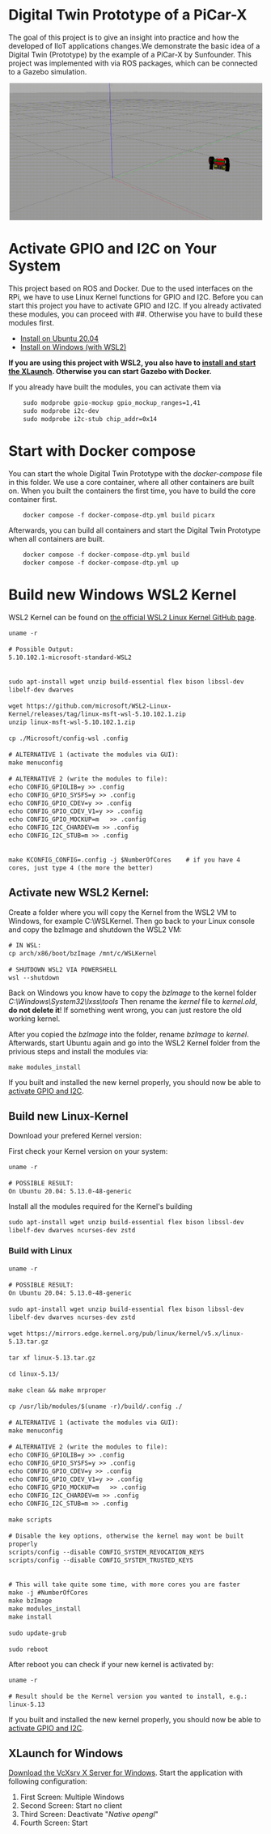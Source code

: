 # Digital Twin Prototype of a PiCar-X
The goal of this project is to give an insight into practice and how the developed of IIoT applications changes.We demonstrate the basic idea of a Digital Twin (Prototype) by the example of a PiCar-X by Sunfounder.
This project was implemented with via ROS packages, which can be connected to a Gazebo simulation.

<img style="display: block; margin: auto;" src="./docs/picarx-gazebo.gif" width="500" />

# Activate GPIO and I2C on Your System
This project based on ROS and Docker. Due to the used interfaces on the RPi, we have to use Linux Kernel functions for GPIO and I2C. Before you can start this project you have to activate GPIO and I2C. If you already activated these modules, you can proceed with ##. Otherwise you have to build these modules first.

- [Install on Ubuntu 20.04](#build-new-linux-kernel)
- [Install on Windows (with WSL2)](#build-new-windows-wsl2-kernel)

<strong>If you are using this project with WSL2, you also have to [install and start the XLaunch](#xlaunch-for-windows). Otherwise you can start Gazebo with Docker.</strong>

If you already have built the modules, you can activate them via 
```console 
    sudo modprobe gpio-mockup gpio_mockup_ranges=1,41
    sudo modprobe i2c-dev
    sudo modprobe i2c-stub chip_addr=0x14
```

# Start with Docker compose
You can start the whole Digital Twin Prototype with the <em>docker-compose</em> file in this folder. We use a core container, where all other containers are built on. When you built the containers the first time, you have to build the core container first.

```console 
    docker compose -f docker-compose-dtp.yml build picarx
```

Afterwards, you can build all containers and start the Digital Twin Prototype when all containers are built.
```console 
    docker compose -f docker-compose-dtp.yml build
    docker compose -f docker-compose-dtp.yml up
```

# Build new Windows WSL2 Kernel
WSL2 Kernel can be found on [the official WSL2 Linux Kernel GitHub page](https://github.com/microsoft/WSL2-Linux-Kernel).

```console
uname -r

# Possible Output: 
5.10.102.1-microsoft-standard-WSL2


sudo apt-install wget unzip build-essential flex bison libssl-dev libelf-dev dwarves

wget https://github.com/microsoft/WSL2-Linux-Kernel/releases/tag/linux-msft-wsl-5.10.102.1.zip
unzip linux-msft-wsl-5.10.102.1.zip

cp ./Microsoft/config-wsl .config

# ALTERNATIVE 1 (activate the modules via GUI):
make menuconfig

# ALTERNATIVE 2 (write the modules to file):
echo CONFIG_GPIOLIB=y >> .config
echo CONFIG_GPIO_SYSFS=y >> .config             
echo CONFIG_GPIO_CDEV=y >> .config
echo CONFIG_GPIO_CDEV_V1=y >> .config
echo CONFIG_GPIO_MOCKUP=m   >> .config           
echo CONFIG_I2C_CHARDEV=m >> .config
echo CONFIG_I2C_STUB=m >> .config


make KCONFIG_CONFIG=.config -j $NumberOfCores    # if you have 4 cores, just type 4 (the more the better)
```

## Activate new WSL2 Kernel:
Create a folder where you will copy the Kernel from the WSL2 VM to Windows, for example C:\WSLKernel. Then
go back to your Linux console and copy the bzImage and shutdown the WSL2 VM:
```console
# IN WSL:
cp arch/x86/boot/bzImage /mnt/c/WSLKernel

# SHUTDOWN WSL2 VIA POWERSHELL
wsl --shutdown
```

Back on Windows you know have to copy the <em>bzImage</em> to the kernel folder <em>C:\Windows\System32\lxss\tools</em>
Then rename the <em>kernel</em> file to <em>kernel.old</em>, <strong>do not delete it</strong>! If something went wrong, you can just restore the old working kernel. 

After you copied the <em>bzImage</em> into the folder, rename <em>bzImage</em> to <em>kernel</em>. Afterwards, start Ubuntu again and go into the WSL2 Kernel folder from the privious steps and install the modules via:

```
make modules_install
```

If you built and installed the new kernel properly, you should now be able to [activate GPIO and I2C](#activate-gpio-and-i2c-on-your-system). 

## Build new Linux-Kernel
Download your prefered Kernel version:

First check your Kernel version on your system:

```console
uname -r

# POSSIBLE RESULT:
On Ubuntu 20.04: 5.13.0-48-generic
```

Install all the modules required for the Kernel's building

```
sudo apt-install wget unzip build-essential flex bison libssl-dev libelf-dev dwarves ncurses-dev zstd
```

### Build with Linux
```console
uname -r

# POSSIBLE RESULT:
On Ubuntu 20.04: 5.13.0-48-generic

sudo apt-install wget unzip build-essential flex bison libssl-dev libelf-dev dwarves ncurses-dev zstd

wget https://mirrors.edge.kernel.org/pub/linux/kernel/v5.x/linux-5.13.tar.gz

tar xf linux-5.13.tar.gz

cd linux-5.13/

make clean && make mrproper

cp /usr/lib/modules/$(uname -r)/build/.config ./

# ALTERNATIVE 1 (activate the modules via GUI):
make menuconfig

# ALTERNATIVE 2 (write the modules to file):
echo CONFIG_GPIOLIB=y >> .config
echo CONFIG_GPIO_SYSFS=y >> .config             
echo CONFIG_GPIO_CDEV=y >> .config
echo CONFIG_GPIO_CDEV_V1=y >> .config
echo CONFIG_GPIO_MOCKUP=m   >> .config           
echo CONFIG_I2C_CHARDEV=m >> .config
echo CONFIG_I2C_STUB=m >> .config

make scripts

# Disable the key options, otherwise the kernel may wont be built properly
scripts/config --disable CONFIG_SYSTEM_REVOCATION_KEYS
scripts/config --disable CONFIG_SYSTEM_TRUSTED_KEYS


# This will take quite some time, with more cores you are faster
make -j #NumberOfCores
make bzImage
make modules_install
make install

sudo update-grub

sudo reboot
```

After reboot you can check if your new kernel is activated by:

```consle
uname -r

# Result should be the Kernel version you wanted to install, e.g.:
linux-5.13
```

If you built and installed the new kernel properly, you should now be able to [activate GPIO and I2C](#activate-gpio-and-i2c-on-your-system). 

## XLaunch for Windows
[Download the VcXsrv X Server for Windows](https://sourceforge.net/projects/vcxsrv/).
Start the application with following configuration:

1. First Screen: Multiple Windows
2. Second Screen: Start no client
3. Third Screen: Deactivate "<em>Native opengl</em>"
4. Fourth Screen: Start